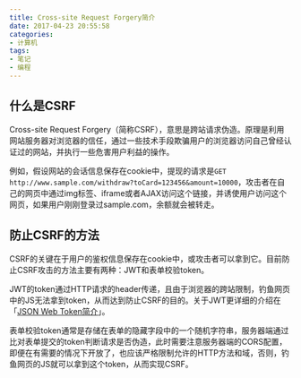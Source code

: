 ```yaml
---
title: Cross-site Request Forgery简介
date: 2017-04-23 20:55:58
categories:
- 计算机
tags:
- 笔记
- 编程
---
```


## 什么是CSRF

Cross-site Request Forgery（简称CSRF），意思是跨站请求伪造。原理是利用网站服务器对浏览器的信任，通过一些技术手段欺骗用户的浏览器访问自己曾经认证过的网站，并执行一些危害用户利益的操作。

例如，假设网站的会话信息保存在cookie中，提现的请求是`GET http://www.sample.com/withdraw?toCard=123456&amount=10000`，攻击者在自己的网页中通过img标签、iframe或者AJAX访问这个链接，并诱使用户访问这个网页，如果用户刚刚登录过sample.com，余额就会被转走。

## 防止CSRF的方法

CSRF的关键在于用户的鉴权信息保存在cookie中，或攻击者可以拿到它。目前防止CSRF攻击的方法主要有两种：JWT和表单校验token。

JWT的token通过HTTP请求的header传递，且由于浏览器的跨站限制，钓鱼网页中的JS无法拿到token，从而达到防止CSRF的目的。关于JWT更详细的介绍在「[JSON Web Token简介](/post/introduction-of-json-web-token/)」。

表单校验token通常是存储在表单的隐藏字段中的一个随机字符串，服务器端通过比对表单提交的token判断请求是否伪造，此时需要注意服务器端的CORS配置，即便在有需要的情况下开放了，也应该严格限制允许的HTTP方法和域，否则，钓鱼网页的JS就可以拿到这个token，从而实现CSRF。

